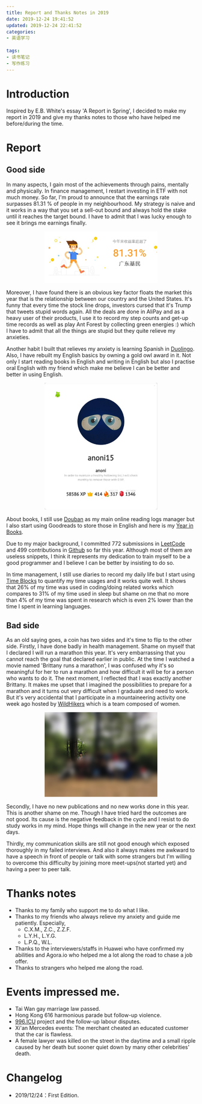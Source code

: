 ```yaml
---
title: Report and Thanks Notes in 2019
date: 2019-12-24 19:41:52
updated: 2019-12-24 22:41:52
categories:
- 英语学习

tags:
- 读书笔记
- 写作练习
---
```

# Introduction
Inspired by E.B. White's essay 'A Report in Spring', I decided to make my report in 2019 and give my thanks notes to those who have helped me before/during the time.
 
<!-- more -->
# Report
## Good side
In many aspects, I gain most of the achievements through pains, mentally and physically.
In finance management, I restart investing in ETF with not much money. So far, I'm proud to announce that the earnings rate surpasses 81.31 % of people in my neighbourhood. My strategy is naive and it works in a way that you set a sell-out bound and always hold the stake until it reaches the target bound. I have to admit that I was lucky enough to see it brings me earnings finally. 

<div style="width: 300px; margin: auto">

![screenshot 2019 fund earnings rate](https://raw.githubusercontent.com/zhongqin0820/zhongqin0820.github.io/source-articles/source/images/report/2019-fund-earnings-rate.jpg)
</div>
Moreover, I have found there is an obvious key factor floats the market this year that is the relationship between our country and the United States. It's funny that every time the stock line drops, investors cursed that it's Trump that tweets stupid words again. All the deals are done in AliPay and as a heavy user of their products, I use it to record my step counts and get-up time records as well as play Ant Forest by collecting green energies :) which I have to admit that all the things are stupid but they quite relieve my anxieties.

Another habit I built that relieves my anxiety is learning Spanish in [Duolingo](https://www.duolingo.com/). Also, I have rebuilt my English basics by owning a gold owl award in it. Not only I start reading books in English and writing in English but also I practise oral English with my friend which make me believe I can be better and better in using English.

<div style="width: 300px; margin: auto">

![screenshot 2019/12/24 Duolingo Stats](https://raw.githubusercontent.com/zhongqin0820/zhongqin0820.github.io/source-articles/source/images/report/2019-duome-stats-12-24.jpg)
</div>

About books, I still use [Douban](http://douban.com/) as my main online reading logs manager but I also start using Goodreads to store those in English and here is my [Year in Books](https://www.goodreads.com/user/year_in_books/2019/89404830).

Due to my major background, I committed 772 submissions in [LeetCode](https://leetcode.com) and 499 contributions in [Github](https://github.com/) so far this year. Although most of them are useless snippets, I think it represents my dedication to train myself to be a good programmer and I believe I can be better by insisting to do so.

In time management, I still use diaries to record my daily life but I start using [Time Blocks](https://www.douban.com/app/26850600/) to quantify my time usages and it works quite well. It shows that 26% of my time was used in coding/doing related works which compares to 31% of my time used in sleep but shame on me that no more than 4% of my time was spent in research which is even 2% lower than the time I spent in learning languages.

## Bad side
As an old saying goes, a coin has two sides and it's time to flip to the other side.
Firstly, I have done badly in health management. Shame on myself that I declared I will run a marathon this year. It's very embarrassing that you cannot reach the goal that declared earlier in public. At the time I watched a movie named 'Brittany runs a marathon', I was confused why it's so meaningful for her to run a marathon and how difficult it will be for a person who wants to do it. The next moment, I reflected that I was exactly another Brittany. It makes me upset that I imagined the possibilities to prepare for a marathon and it turns out very difficult when I graduate and need to work. But it's very accidental that I participate in a mountaineering activity one week ago hosted by [WildHikers](https://mp.weixin.qq.com/s/oSV50FsaOhFLht7HGF81RA) which is a team composed of women.

<div style="width: 300px; margin: auto">

![2019/12/21 in WildHiker Group Photo](https://raw.githubusercontent.com/zhongqin0820/zhongqin0820.github.io/source-articles/source/images/report/2019-wildhiker-12-21.jpg)
</div>

Secondly, I have no new publications and no new works done in this year. This is another shame on me. Though I have tried hard the outcomes are not good. Its cause is the negative feedback in the cycle and I resist to do study works in my mind. Hope things will change in the new year or the next days.

Thirdly, my communication skills are still not good enough which exposed thoroughly in my failed interviews. And also it always makes me awkward to have a speech in front of people or talk with some strangers but I'm willing to overcome this difficulty by joining more meet-ups(not started yet) and having a peer to peer talk.

# Thanks notes
- Thanks to my family who support me to do what I like.
- Thanks to my friends who always relieve my anxiety and guide me patiently. Especially, 
    - C.X.M., Z.C., Z.Z.F.
    - L.Y.H., L.Y.G.
    - L.P.Q., W.L. 
- Thanks to the interviewers/staffs in Huawei who have confirmed my abilities and Agora.io who helped me a lot along the road to chase a job offer.
- Thanks to strangers who helped me along the road.

# Events impressed me.
- Tai Wan gay marriage law passed.
- Hong Kong 616 harmonious parade but follow-up violence.
- [996.ICU](https://github.com/996icu/996.ICU) project and the follow-up labour disputes.
- Xi'an Mercedes events: The merchant cheated an educated customer that the car is flawless.
- A female lawyer was killed on the street in the daytime and a small ripple caused by her death but sooner quiet down by many other celebrities' death.

# Changelog
- 2019/12/24：First Edition.
